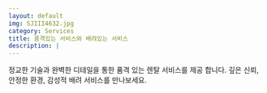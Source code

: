 ```yaml
---
layout: default
img: SJIII4632.jpg
category: Services
title: 품격있는 서비스와 배려있는 서비스
description: |
---
```

정교한 기술과 완벽한 디테일을 통한 품격 있는 렌탈 서비스를 제공 합니다. 깊은 신뢰, 안정한 환경, 감성적 배려 서비스를 만나보세요.
